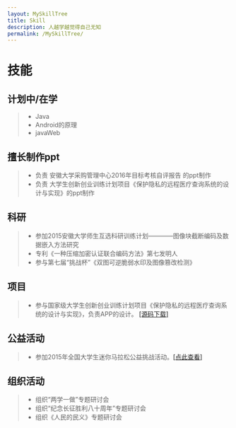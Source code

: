 ```yaml
---
layout: MySkillTree
title: Skill
description: 人越学越觉得自己无知
permalink: /MySkillTree/
---
```


# 技能

## 计划中/在学
> * Java
> * Android的原理
> * javaWeb

## 擅长制作ppt 
> * 负责 安徽大学采购管理中心2016年目标考核自评报告 的ppt制作
> * 负责 大学生创新创业训练计划项目《保护隐私的远程医疗查询系统的设计与实现》的ppt制作

## 科研
> * 参加2015安徽大学师生互选科研训练计划————图像块截断编码及数据嵌入方法研究
> * 专利《一种压缩加密认证联合编码方法》第七发明人
> * 参与第七届“挑战杯”《双图可逆脆弱水印及图像篡改检测》

## 项目
> * 参与国家级大学生创新创业训练计划项目《保护隐私的远程医疗查询系统的设计与实现》，负责APP的设计。  [[源码下载]](<https://github.com/shadowAnt/MyLoginLayout>)

## 公益活动
> * 参加2015年全国大学生迷你马拉松公益挑战活动。[[点此查看]](![](http://i2.muimg.com/567571/8ee25a7e522305fe.png))

## 组织活动
> * 组织“两学一做”专题研讨会
> * 组织“纪念长征胜利八十周年”专题研讨会
> * 组织《人民的民义》专题研讨会








